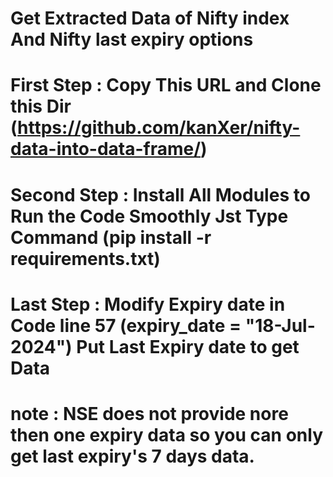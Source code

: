 # Get Extracted Data of Nifty index And Nifty last expiry options

# First Step :  Copy This URL and Clone this Dir    (https://github.com/kanXer/nifty-data-into-data-frame/)

# Second Step : Install All Modules to Run the Code Smoothly Jst Type Command (pip install -r requirements.txt)

# Last Step : Modify Expiry date in Code line 57 (expiry_date = "18-Jul-2024") Put Last Expiry date to get Data

# note : NSE does not provide nore then one expiry data so you can only get last expiry's 7 days data.
